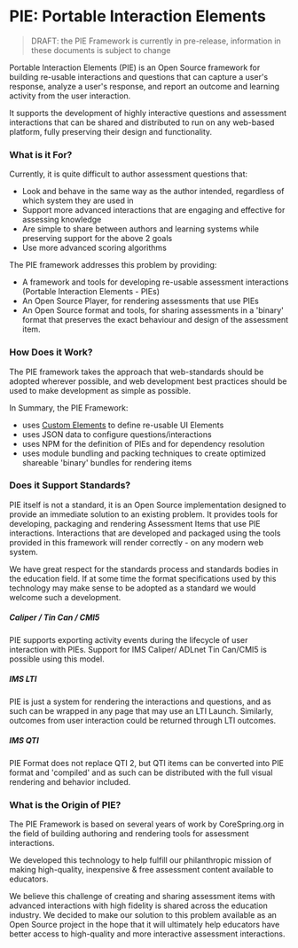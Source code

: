 # PIE: Portable Interaction Elements

> DRAFT: the PIE Framework is currently in pre-release, information in these documents is subject to change

Portable Interaction Elements \(PIE\) is an Open Source framework for building re-usable interactions and questions that can capture a user's response, analyze a user's response, and report an outcome and learning activity from the user interaction.

It supports the development of highly interactive questions and assessment interactions that can be shared and distributed to run on any web-based platform, fully preserving their design and functionality.


### What is it For?

Currently, it is quite difficult to author assessment questions that:

- Look and behave in the same way as the author intended, regardless of which system they are used in 
- Support more advanced interactions that are engaging and effective for assessing knowledge
- Are simple to share between authors and learning systems while preserving support for the above 2 goals
- Use more advanced scoring algorithms


The PIE framework addresses this problem by providing:

- A framework and tools for developing re-usable assessment interactions (Portable Interaction Elements - PIEs)
- An Open Source Player, for rendering assessments that use PIEs
- An Open Source format and tools, for sharing assessments in a 'binary' format that preserves the exact behaviour and design of the assessment item.


### How Does it Work?

The PIE framework takes the approach that web-standards should be adopted wherever possible, and web development best practices should be used to make development as simple as possible.

In Summary, the PIE Framework:

- uses [Custom Elements](https://www.w3.org/TR/custom-elements/) to define re-usable UI Elements
- uses JSON data to configure questions/interactions
- uses NPM for the definition of PIEs and for dependency resolution
- uses module bundling and packing techniques to create optimized shareable 'binary' bundles for rendering items


### Does it Support Standards?

PIE itself is not a standard, it is an Open Source implementation designed to provide an immediate solution to an existing problem. It provides tools for developing, packaging and rendering Assessment Items that use PIE interactions. Interactions that are developed and packaged using the tools provided in this framework will render correctly - on any modern web system.

We have great respect for the standards process and standards bodies in the education field. If at some time the format specifications used by this technology may make sense to be adopted as a standard we would welcome such a development.

##### Caliper / Tin Can / CMI5
PIE supports exporting activity events during the lifecycle of user interaction with PIEs. Support for IMS Caliper/ ADLnet Tin Can/CMI5 is possible using this model.

##### IMS LTI
PIE is just a system for rendering the interactions and questions, and as such can be wrapped in any page that may use an LTI Launch. Similarly, outcomes from user interaction could be returned through LTI outcomes.

##### IMS QTI
PIE Format does not replace QTI 2, but QTI items can be converted into PIE format and 'compiled' and as such can be distributed with the full visual rendering and behavior included. 

### What is the Origin of PIE?

The PIE Framework is based on several years of work by CoreSpring.org in the field of building authoring and rendering tools for assessment interactions.

We developed this technology to help fulfill our philanthropic mission of making high-quality, inexpensive & free assessment content available to educators.

We believe this challenge of creating and sharing assessment items with advanced interactions with high fidelity is shared across the education industry. We decided to make our solution to this problem available as an Open Source project in the hope that it will ultimately help educators have better access to high-quality and more interactive assessment interactions.
